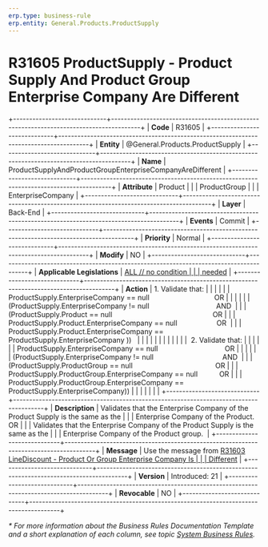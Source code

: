 ```yaml
---
erp.type: business-rule
erp.entity: General.Products.ProductSupply
---
```


# R31605 ProductSupply - Product Supply And Product Group Enterprise Company Are Different
+-----------------------------+---------------------------------------------------------------------------------------+
| **Code**                    | R31605                                                                                |
+-----------------------------+---------------------------------------------------------------------------------------+
| **Entity**                  | @General.Products.ProductSupply                                                                         |
+-----------------------------+---------------------------------------------------------------------------------------+
| **Name**                    | ProductSupplyAndProductGroupEnterpriseCompanyAreDifferent                             |
+-----------------------------+---------------------------------------------------------------------------------------+
| **Attribute**               | Product                                                                               |
|                             | ProductGroup                                                                          |
|                             | EnterpriseCompany                                                                     |
+-----------------------------+---------------------------------------------------------------------------------------+
| **Layer**                   | Back-End                                                                              |
+-----------------------------+---------------------------------------------------------------------------------------+
| **Events**                  | Commit                                                                                |
+-----------------------------+---------------------------------------------------------------------------------------+
| **Priority**                | Normal                                                                                |
+-----------------------------+---------------------------------------------------------------------------------------+
| **Modify**                  | NO                                                                                    |
+-----------------------------+---------------------------------------------------------------------------------------+
| **Applicable Legislations** | [ALL // no condition                                                                  |
|                             | needed](https://confluence.erp.net/display/techdoc/Country+Specific+Functionality)    |
+-----------------------------+---------------------------------------------------------------------------------------+
| **Action**                  | 1.  Validate that:                                                                    |
|                             |                                                                                       |
|                             | ProductSupply.EnterpriseCompany == null                                 OR            |
|                             |                                                                                       |
|                             | (ProductSupply.EnterpriseCompany != null                                  AND         |
|                             | (ProductSupply.Product == null                                                   OR   |
|                             | ProductSupply.Product.EnterpriseCompany == null                    OR                 |
|                             | ProductSupply.Product.EnterpriseCompany == ProductSupply.EnterpriseCompany ))         |
|                             |                                                                                       |
|                             |                                                                                       |
|                             |                                                                                       |
|                             |  2. Validate that:                                                                    |
|                             |                                                                                       |
|                             | ProductSupply.EnterpriseCompany == null                                  OR           |
|                             |                                                                                       |
|                             | (ProductSupply.EnterpriseCompany != null                                   AND        |
|                             | (ProductSupply.ProductGroup == null                                          OR       |
|                             | ProductSupply.ProductGroup.EnterpriseCompany == null           OR                     |
|                             | ProductSupply.ProductGroup.EnterpriseCompany == ProductSupply.EnterpriseCompany))     |
|                             |                                                                                       |
|                             |                                                                                       |
+-----------------------------+---------------------------------------------------------------------------------------+
| **Description**             | Validates that the Enterprise Company of the Product Supply is the same as the        |
|                             | Enterprise Company of the Product. OR                                                 |
|                             | Validates that the Enterprise Company of the Product Supply is the same as the        |
|                             | Enterprise Company of the Product group.                                              |
+-----------------------------+---------------------------------------------------------------------------------------+
| **Message**                 | Use the message from [R31603 LineDiscount - Product Or Group Enterprise Company Is    |
|                             | Different](R31603.md)                                                                 |
+-----------------------------+---------------------------------------------------------------------------------------+
| **Version**                 | Introduced: 21                                                                        |
+-----------------------------+---------------------------------------------------------------------------------------+
| **Revocable**               | NO                                                                                    |
+-----------------------------+---------------------------------------------------------------------------------------+

*\* For more information about the Business Rules Documentation Template and a short explanation of each column, see
topic [System Business Rules](https://confluence.erp.net/display/techdoc/System+Business+Rules).*

  

  
